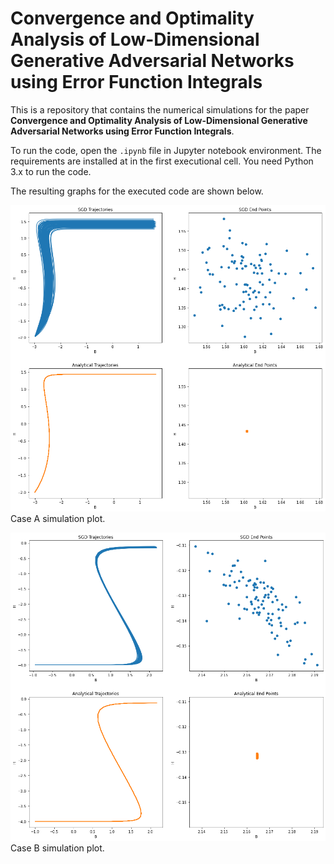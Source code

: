 # Convergence and Optimality Analysis of Low-Dimensional Generative Adversarial Networks using Error Function Integrals

This is a repository that contains the numerical simulations for the paper
__Convergence and Optimality Analysis of Low-Dimensional Generative Adversarial Networks using Error Function Integrals__.

To run the code, open the `.ipynb` file in Jupyter notebook environment. The requirements
are installed at in the first executional cell. You need Python 3.x to run the code.

The resulting graphs for the executed code are shown below.

![case a plot](content/case_a.png)
Case A simulation plot.

![case b plot](content/case_b.png)
Case B simulation plot.